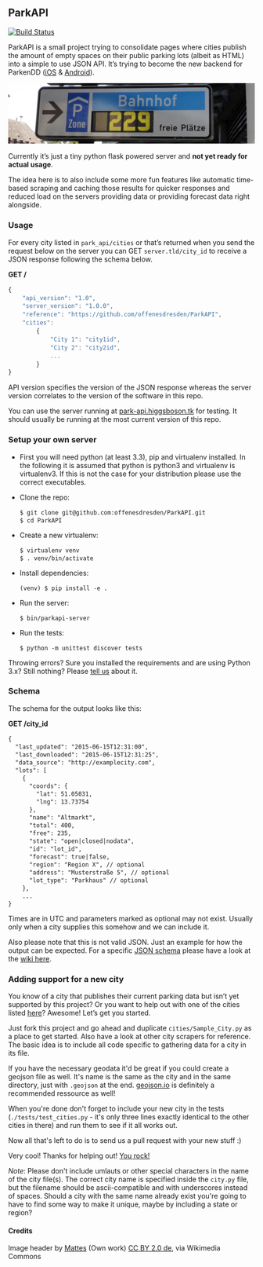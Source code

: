 ## ParkAPI

[![Build Status](https://travis-ci.org/offenesdresden/ParkAPI.svg?branch=master)](https://travis-ci.org/offenesdresden/ParkAPI)

ParkAPI is a small project trying to consolidate pages where cities publish the amount of empty spaces on their public parking lots (albeit as HTML) into a simple to use JSON API. It’s trying to become the new backend for ParkenDD ([iOS](https://github.com/kiliankoe/ParkenDD) & [Android](https://github.com/jklmnn/ParkenDD)).

![image](./image.jpg)

Currently it’s just a tiny python flask powered server and **not yet ready for actual usage**.

The idea here is to also include some more fun features like automatic time-based scraping and caching those results for quicker responses and reduced load on the servers providing data or providing forecast data right alongside.

### Usage

For every city listed in `park_api/cities` or that’s returned when you send the request below on the server you can GET `server.tld/city_id` to receive a JSON response following the schema below.

**GET /**

```js
{
    "api_version": "1.0",
    "server_version": "1.0.0",
    "reference": "https://github.com/offenesdresden/ParkAPI",
    "cities":
        {
            "City 1": "city1id",
            "City 2": "city2id",
            ...
        }
}
```

API version specifies the version of the JSON response whereas the server version correlates to the version of the software in this repo.

You can use the server running at [park-api.higgsboson.tk](https://park-api.higgsboson.tk) for testing. It should usually be running at the most current version of this repo.

### Setup your own server

-   First you will need python (at least 3.3), pip and virtualenv installed. In the following it is assumed that python is python3 and virtualenv is virtualenv3. If this is not the case for your distribution please use the correct executables.
-   Clone the repo:

        $ git clone git@github.com:offenesdresden/ParkAPI.git
        $ cd ParkAPI

-   Create a new virtualenv:

        $ virtualenv venv
        $ . venv/bin/activate

-   Install dependencies:

        (venv) $ pip install -e .

-   Run the server:

        $ bin/parkapi-server

-   Run the tests:

        $ python -m unittest discover tests
        
Throwing errors? Sure you installed the requirements and are using Python 3.x? Still nothing? Please [tell us](https://github.com/offenesdresden/ParkAPI/issues/new) about it.

### Schema

The schema for the output looks like this:

**GET /city\_id**

``` {.sourceCode .js}
{
  "last_updated": "2015-06-15T12:31:00",
  "last_downloaded": "2015-06-15T12:31:25",
  "data_source": "http://examplecity.com",
  "lots": [
    {
      "coords": {
        "lat": 51.05031,
        "lng": 13.73754
      },
      "name": "Altmarkt",
      "total": 400,
      "free": 235,
      "state": "open|closed|nodata",
      "id": "lot_id",
      "forecast": true|false,
      "region": "Region X", // optional
      "address": "Musterstraße 5", // optional
      "lot_type": "Parkhaus" // optional
    },
    ...
}
```

Times are in UTC and parameters marked as optional may not exist. Usually only when a city supplies this somehow and we can include it.

Also please note that this is not valid JSON. Just an example for how the output can be expected. For a specific [JSON schema](http://json-schema.org) please have a look at the [wiki here](https://github.com/offenesdresden/ParkAPI/wiki/city.json).

### Adding support for a new city

You know of a city that publishes their current parking data but isn’t yet supported by this project? Or you want to help out with one of the cities listed [here](https://github.com/offenesdresden/ParkAPI/issues?q=is%3Aopen+is%3Aissue+label%3Anew_data)? Awesome! Let’s get you started.

Just fork this project and go ahead and duplicate `cities/Sample_City.py` as a place to get started. Also have a look at other city scrapers for reference. The basic idea is to include all code specific to gathering data for a city in its file.

If you have the necessary geodata it'd be great if you could create a geojson file as well. It's name is the same as the city and in the same directory, just with `.geojson` at the end.
[geojson.io](http://geojson.io) is definitely a recommended ressource as well!

When you're done don't forget to include your new city in the tests (`./tests/test_cities.py` - it's only three lines exactly identical to the other cities in there) and run them to see if it all works out.

Now all that's left to do is to send us a pull request with your new stuff :)

Very cool! Thanks for helping out! [You rock!](http://i.giphy.com/JVdF14CQQH7gs.gif)

*Note*: Please don't include umlauts or other special characters in the name of the city file(s). The correct city name is specified inside the `city.py` file, but the filename should be ascii-compatible and with underscores instead of spaces. Should a city with the same name already exist you're going to have to find some way to make it unique, maybe by including a state or region?

#### Credits

Image header by [Mattes](https://commons.wikimedia.org/wiki/User:Mattes) (Own work) [CC BY 2.0 de](http://creativecommons.org/licenses/by/2.0/de/deed.en), via Wikimedia Commons